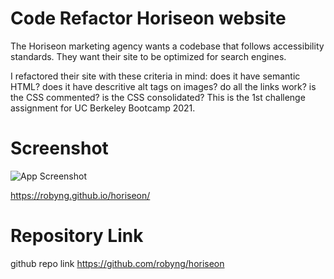 # Code Refactor Horiseon website
The Horiseon marketing agency wants a codebase that follows accessibility standards. They want their site to be optimized for search engines. 

I refactored their site with these criteria in mind: does it have semantic HTML?
does it have descritive alt tags on images?
do all the links work?
is the CSS commented?
is the CSS consolidated?
This is the 1st challenge assignment for UC Berkeley Bootcamp 2021.

# Screenshot
![App Screenshot](https://robyng.github.io/horiseon/assets/images/screenshot-horiseon.png)

https://robyng.github.io/horiseon/

# Repository Link
github repo link https://github.com/robyng/horiseon 
